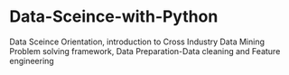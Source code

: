 # Data-Sceince-with-Python
Data Sceince Orientation, introduction to Cross Industry Data Mining Problem solving framework, Data Preparation-Data cleaning and Feature engineering 
